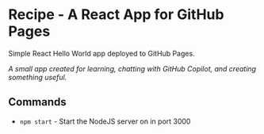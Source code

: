 # Recipe - A React App for GitHub Pages

Simple React Hello World app deployed to GitHub Pages.

*A small app created for learning, chatting with GitHub Copilot, and creating something useful.*

## Commands
* `npm start` - Start the NodeJS server on in port 3000

